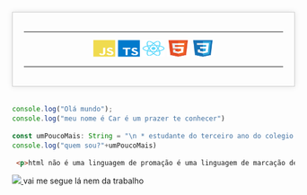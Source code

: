 <div style="border: 1px solid #ccc; box-shadow: 0px 0px 10px rgba(0, 0, 0, 0.1); padding: 20px;" align="center">
 
**********************************************
 
 <img alt="Js" height="30" width="40" src="https://raw.githubusercontent.com/devicons/devicon/master/icons/javascript/javascript-plain.svg"> 
 <img alt="Ts" height="30" width="40" src="https://raw.githubusercontent.com/devicons/devicon/master/icons/typescript/typescript-plain.svg"> 
 <img alt="React" height="30" width="40" src="https://raw.githubusercontent.com/devicons/devicon/master/icons/react/react-original.svg"> 
 <img alt="HTML" height="30" width="40" src="https://raw.githubusercontent.com/devicons/devicon/master/icons/html5/html5-original.svg"> 
 <img alt="CSS" height="30" width="40" src="https://raw.githubusercontent.com/devicons/devicon/master/icons/css3/css3-original.svg"> 

**********************************************


</div><br>

~~~javascript
console.log("Olá mundo");
console.log("meu nome é Car é um prazer te conhecer")
~~~

~~~typescript
const umPoucoMais: String = "\n * estudante do terceiro ano do colegio tecnico Cedup do curso de informatica  "
console.log("quem sou?"+umPoucoMais)
~~~

~~~html
 <p>html não é uma linguagem de promação é uma linguagem de marcação de codigo</p>
~~~
  <a href="https://www.linkedin.com/in/carlos-zeferino-buttner-424030308/" target="_blank"><img src="https://img.shields.io/badge/-LinkedIn-%230077B5?style=for-the-badge&logo=linkedin&logoColor=white" target="_blank">
<a>vai me segue lá nem da trabalho</a>



<!---
CarZefButt/CarZefButt is a ✨ special ✨ repository because its `README.md` (this file) appears on your GitHub profile.
You can click the Preview link to take a look at your changes.
--->
